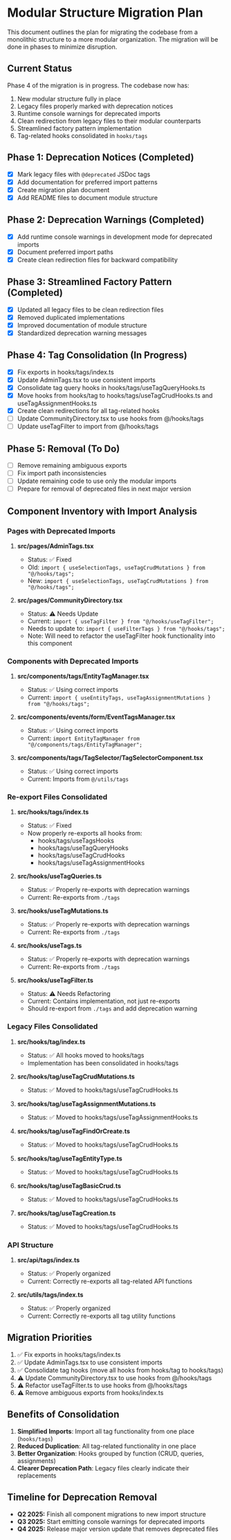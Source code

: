 
# Modular Structure Migration Plan

This document outlines the plan for migrating the codebase from a monolithic structure to a more modular organization. The migration will be done in phases to minimize disruption.

## Current Status

Phase 4 of the migration is in progress. The codebase now has:

1. New modular structure fully in place
2. Legacy files properly marked with deprecation notices
3. Runtime console warnings for deprecated imports
4. Clean redirection from legacy files to their modular counterparts
5. Streamlined factory pattern implementation
6. Tag-related hooks consolidated in `hooks/tags`

## Phase 1: Deprecation Notices (Completed)

- [x] Mark legacy files with `@deprecated` JSDoc tags
- [x] Add documentation for preferred import patterns
- [x] Create migration plan document
- [x] Add README files to document module structure

## Phase 2: Deprecation Warnings (Completed)

- [x] Add runtime console warnings in development mode for deprecated imports
- [x] Document preferred import paths
- [x] Create clean redirection files for backward compatibility

## Phase 3: Streamlined Factory Pattern (Completed)

- [x] Updated all legacy files to be clean redirection files
- [x] Removed duplicated implementations 
- [x] Improved documentation of module structure
- [x] Standardized deprecation warning messages

## Phase 4: Tag Consolidation (In Progress)

- [x] Fix exports in hooks/tags/index.ts
- [x] Update AdminTags.tsx to use consistent imports
- [x] Consolidate tag query hooks in hooks/tags/useTagQueryHooks.ts
- [x] Move hooks from hooks/tag to hooks/tags/useTagCrudHooks.ts and useTagAssignmentHooks.ts
- [x] Create clean redirections for all tag-related hooks
- [ ] Update CommunityDirectory.tsx to use hooks from @/hooks/tags
- [ ] Update useTagFilter to import from @/hooks/tags

## Phase 5: Removal (To Do)

- [ ] Remove remaining ambiguous exports
- [ ] Fix import path inconsistencies
- [ ] Update remaining code to use only the modular imports
- [ ] Prepare for removal of deprecated files in next major version

## Component Inventory with Import Analysis

### Pages with Deprecated Imports

1. **src/pages/AdminTags.tsx**
   - Status: ✅ Fixed
   - Old: `import { useSelectionTags, useTagCrudMutations } from "@/hooks/tags";`
   - New: `import { useSelectionTags, useTagCrudMutations } from "@/hooks/tags";`

2. **src/pages/CommunityDirectory.tsx**
   - Status: ⚠️ Needs Update
   - Current: `import { useTagFilter } from "@/hooks/useTagFilter";`
   - Needs to update to: `import { useFilterTags } from "@/hooks/tags";`
   - Note: Will need to refactor the useTagFilter hook functionality into this component

### Components with Deprecated Imports

1. **src/components/tags/EntityTagManager.tsx**
   - Status: ✅ Using correct imports
   - Current: `import { useEntityTags, useTagAssignmentMutations } from "@/hooks/tags";`

2. **src/components/events/form/EventTagsManager.tsx**
   - Status: ✅ Using correct imports
   - Current: `import EntityTagManager from "@/components/tags/EntityTagManager";`

3. **src/components/tags/TagSelector/TagSelectorComponent.tsx**
   - Status: ✅ Using correct imports
   - Current: Imports from `@/utils/tags`

### Re-export Files Consolidated

1. **src/hooks/tags/index.ts**
   - Status: ✅ Fixed
   - Now properly re-exports all hooks from:
     - hooks/tags/useTagsHooks
     - hooks/tags/useTagQueryHooks
     - hooks/tags/useTagCrudHooks
     - hooks/tags/useTagAssignmentHooks

2. **src/hooks/useTagQueries.ts**
   - Status: ✅ Properly re-exports with deprecation warnings
   - Current: Re-exports from `./tags`

3. **src/hooks/useTagMutations.ts**
   - Status: ✅ Properly re-exports with deprecation warnings
   - Current: Re-exports from `./tags`

4. **src/hooks/useTags.ts**
   - Status: ✅ Properly re-exports with deprecation warnings
   - Current: Re-exports from `./tags`

5. **src/hooks/useTagFilter.ts**
   - Status: ⚠️ Needs Refactoring
   - Current: Contains implementation, not just re-exports
   - Should re-export from `./tags` and add deprecation warning

### Legacy Files Consolidated

1. **src/hooks/tag/index.ts**
   - Status: ✅ All hooks moved to hooks/tags
   - Implementation has been consolidated in hooks/tags

2. **src/hooks/tag/useTagCrudMutations.ts**
   - Status: ✅ Moved to hooks/tags/useTagCrudHooks.ts

3. **src/hooks/tag/useTagAssignmentMutations.ts**
   - Status: ✅ Moved to hooks/tags/useTagAssignmentHooks.ts

4. **src/hooks/tag/useTagFindOrCreate.ts**
   - Status: ✅ Moved to hooks/tags/useTagCrudHooks.ts

5. **src/hooks/tag/useTagEntityType.ts**
   - Status: ✅ Moved to hooks/tags/useTagCrudHooks.ts

6. **src/hooks/tag/useTagBasicCrud.ts**
   - Status: ✅ Moved to hooks/tags/useTagCrudHooks.ts

7. **src/hooks/tag/useTagCreation.ts**
   - Status: ✅ Moved to hooks/tags/useTagCrudHooks.ts

### API Structure

1. **src/api/tags/index.ts**
   - Status: ✅ Properly organized
   - Current: Correctly re-exports all tag-related API functions

2. **src/utils/tags/index.ts**
   - Status: ✅ Properly organized
   - Current: Correctly re-exports all tag utility functions

## Migration Priorities

1. ✅ Fix exports in hooks/tags/index.ts
2. ✅ Update AdminTags.tsx to use consistent imports
3. ✅ Consolidate tag hooks (move all hooks from hooks/tag to hooks/tags)
4. ⚠️ Update CommunityDirectory.tsx to use hooks from @/hooks/tags
5. ⚠️ Refactor useTagFilter.ts to use hooks from @/hooks/tags
6. ⚠️ Remove ambiguous exports from hooks/index.ts

## Benefits of Consolidation

1. **Simplified Imports**: Import all tag functionality from one place (`hooks/tags`)
2. **Reduced Duplication**: All tag-related functionality in one place
3. **Better Organization**: Hooks grouped by function (CRUD, queries, assignments)
4. **Clearer Deprecation Path**: Legacy files clearly indicate their replacements

## Timeline for Deprecation Removal

- **Q2 2025:** Finish all component migrations to new import structure
- **Q3 2025:** Start emitting console warnings for deprecated imports
- **Q4 2025:** Release major version update that removes deprecated files
